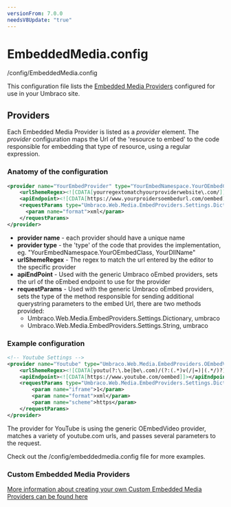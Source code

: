 ```yaml
---
versionFrom: 7.0.0
needsV8Update: "true"
---
```


# EmbeddedMedia.config

/config/EmbeddedMedia.config

This configuration file lists the [Embedded Media Providers](../../../Extending/Embedded-Media-Provider/index.md) configured for use in your Umbraco site.

## Providers

Each Embedded Media Provider is listed as a *provider* element. The *provider* configuration maps the Url of the 'resource to embed' to the code responsible for embedding that type of resource, using a regular expression.

### Anatomy of the configuration

```xml
<provider name="YourEmbedProvider" type="YourEmbedNamespace.YourOEmbedClass, YourDllName">
    <urlShemeRegex><![CDATA[yourregextomatchyourproviderwebsite\.com/]]></urlShemeRegex>
    <apiEndpoint><![CDATA[https://www.yourproidersoembedurl.com/oembed]]></apiEndpoint>
    <requestParams type="Umbraco.Web.Media.EmbedProviders.Settings.Dictionary, umbraco">
      <param name="format">xml</param>
    </requestParams>
</provider>
```

- **provider name** - each provider should have a unique name
- **provider type** - the 'type' of the code that provides the implementation, eg.  "YourEmbedNamespace.YourOEmbedClass, YourDllName"
- **urlShemeRegex** - The regex to match the url entered by the editor to the specific provider
- **apiEndPoint** - Used with the generic Umbraco oEmbed providers, sets the url of the oEmbed endpoint to use for the provider
- **requestParams** -  Used with the generic Umbraco oEmbed providers, sets the type of the method responsible for sending additional querystring parameters to the embed Url, there are two methods provided: 
  - Umbraco.Web.Media.EmbedProviders.Settings.Dictionary, umbraco
  - Umbraco.Web.Media.EmbedProviders.Settings.String, umbraco

### Example configuration

```xml
<!-- Youtube Settings -->
<provider name="Youtube" type="Umbraco.Web.Media.EmbedProviders.OEmbedVideo, umbraco">
    <urlShemeRegex><![CDATA[youtu(?:\.be|be\.com)/(?:(.*)v(/|=)|(.*/)?)([a-zA-Z0-9-_]+)]]></urlShemeRegex>
    <apiEndpoint><![CDATA[https://www.youtube.com/oembed]]></apiEndpoint>
    <requestParams type="Umbraco.Web.Media.EmbedProviders.Settings.Dictionary, umbraco">
        <param name="iframe">1</param>
        <param name="format">xml</param>
        <param name="scheme">https</param>
    </requestParams>
</provider>
```

The provider for YouTube is using the generic OEmbedVideo provider, matches a variety of youtube.com urls, and passes several parameters to the request.

Check out the /config/embeddedmedia.config file for more examples.

### Custom Embedded Media Providers

[More information about creating your own Custom Embedded Media Providers can be found here](../../../Extending/Embedded-Media-Provider/index.md)
